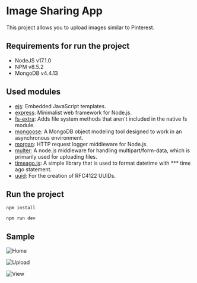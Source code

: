# Image Sharing App

This project allows you to upload images similar to Pinterest.

## Requirements for run the project

* NodeJS v17.1.0
* NPM v8.5.2
* MongoDB v4.4.13

## Used modules

* [ejs](https://www.npmjs.com/package/ejs): Embedded JavaScript templates.
* [express](https://expressjs.com/): Minimalist web framework for Node.js.
* [fs-extra](https://www.npmjs.com/package/fs-extra): Adds file system methods that aren't included in the native fs module.
* [mongoose](https://www.npmjs.com/package/mongoose): A MongoDB object modeling tool designed to work in an asynchronous environment.
* [morgan](https://www.npmjs.com/package/morgan): HTTP request logger middleware for Node.js.
* [multer](https://www.npmjs.com/package/multer): A node.js middleware for handling multipart/form-data, which is primarily used for uploading files.
* [timeago.js](https://www.npmjs.com/package/timeago.js/v/4.0.0-beta.3): A simple library that is used to format datetime with *** time ago statement.
* [uuid](https://www.npmjs.com/package/uuid): For the creation of RFC4122 UUIDs.

## Run the project

```shell
npm install
```
```shell
npm run dev
```

## Sample

![Home](https://user-images.githubusercontent.com/100975967/163600638-fb64b82c-56a5-4f1e-b7be-377fec0c1659.jpeg)

![Upload](https://user-images.githubusercontent.com/100975967/163600786-68f8c1f2-32fa-457b-92d8-efb56b2793e6.jpeg)

![View](https://user-images.githubusercontent.com/100975967/163600856-7edcbe59-7154-4166-8151-9f84fda74ae1.jpeg)